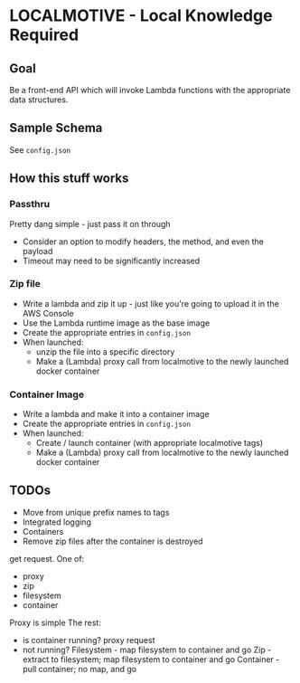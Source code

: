 # LOCALMOTIVE - Local Knowledge Required

## Goal
Be a front-end API which will invoke Lambda functions with the
appropriate data structures.

## Sample Schema
See `config.json`

## How this stuff works

### Passthru
Pretty dang simple - just pass it on through
- Consider an option to modify headers, the method, and even the payload
- Timeout may need to be significantly increased

### Zip file
- Write a lambda and zip it up - just like you're going to upload it in the AWS Console
- Use the Lambda runtime image as the base image
- Create the appropriate entries in `config.json`
- When launched:
  - unzip the file into a specific directory
  - Make a (Lambda) proxy call from localmotive to the newly launched docker container

### Container Image
- Write a lambda and make it into a container image
- Create the appropriate entries in `config.json`
- When launched:
  - Create / launch container (with appropriate localmotive tags)
  - Make a (Lambda) proxy call from localmotive to the newly launched docker container


## TODOs
- Move from unique prefix names to tags
- Integrated logging
- Containers
- Remove zip files after the container is destroyed

get request. One of:
 - proxy
 - zip
 - filesystem
 - container

Proxy is simple
The rest:
 - is container running? proxy request
 - not running?
    Filesystem - map filesystem to container and go
    Zip - extract to filesystem; map filesystem to container and go
    Container - pull container; no map, and go